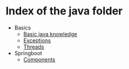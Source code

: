 # Index of the java folder

- Basics
    - [Basic java knowledge](basics/java-basic.md)
    - [Exceptions](basics/java-exceptions.md)
    - [Threads](basics/java-threads.md)
- Springboot
    - [Components](springboot/springboot-components.md)